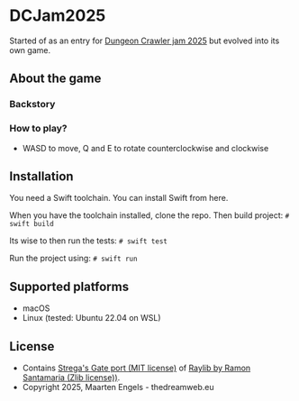 # DCJam2025
Started of as an entry for [Dungeon Crawler jam 2025](https://itch.io/jam/dcjam2025) but evolved into its own game.

## About the game
### Backstory

### How to play?
- WASD to move, Q and E to rotate counterclockwise and clockwise

## Installation
You need a Swift toolchain. You can install Swift from here.

When you have the toolchain installed, clone the repo. Then build project:
`# swift build` 

Its wise to then run the tests:
`# swift test`

Run the project using:
`# swift run`
 
## Supported platforms
* macOS
* Linux (tested: Ubuntu 22.04 on WSL)

## License
* Contains [Strega's Gate port (MIT license)](https://github.com/STREGAsGate/Raylib) of [Raylib by Ramon Santamaria (Zlib license))](https://github.com/raysan5/raylib). 
* Copyright 2025, Maarten Engels - thedreamweb.eu
